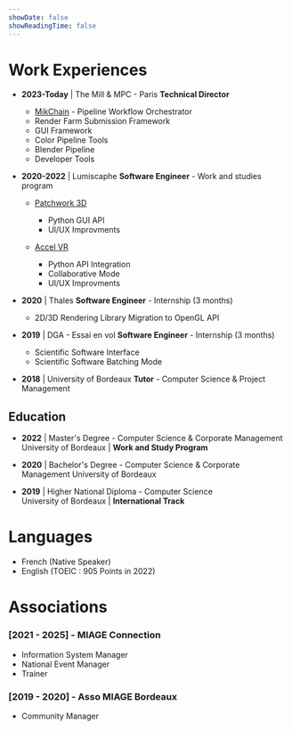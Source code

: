 ```yaml
---
showDate: false
showReadingTime: false
---
```


# Work Experiences

* **2023-Today** | The Mill & MPC - Paris
**Technical Director**

  * [MikChain](https://www.mpcvfx.com/en/news/level-up-lautomatisation-au-service-de-la-creation/) - Pipeline Workflow Orchestrator
  * Render Farm Submission Framework
  * GUI Framework
  * Color Pipeline Tools
  * Blender Pipeline
  * Developer Tools

* **2020-2022** | Lumiscaphe
**Software Engineer** - Work and studies program
  * [Patchwork 3D](https://patchwork3d.com/)
      * Python GUI API
      * UI/UX Improvments

  * [Accel VR](https://lumiscaphe.com/produits/#:~:text=Visualisez%20avec%20Accel%20VR)
      * Python API Integration
      * Collaborative Mode
      * UI/UX Improvments

* **2020** | Thales
**Software Engineer** - Internship (3 months)
  * 2D/3D Rendering Library Migration to OpenGL API

* **2019** | DGA - Essai en vol
**Software Engineer** - Internship (3 months)
  * Scientific Software Interface
  * Scientific Software Batching Mode

* **2018** | University of Bordeaux
**Tutor** - Computer Science & Project Management

## Education

* **2022** | Master's Degree - Computer Science & Corporate Management \
University of Bordeaux | **Work and Study Program**

* **2020** | Bachelor's Degree - Computer Science & Corporate Management
University of Bordeaux

* **2019** | Higher National Diploma - Computer Science \
University of Bordeaux | **International Track**

# Languages
* French (Native Speaker)
* English (TOEIC : 905 Points in 2022)

# Associations

### [2021 - 2025] - MIAGE Connection
* Information System Manager
* National Event Manager
* Trainer

### [2019 - 2020] - Asso MIAGE Bordeaux
* Community Manager
